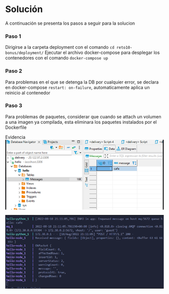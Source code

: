 # Solución

A continuación se presenta los pasos a seguir para la solucion

### Paso 1

Dirigirse a la carpeta deployment con el comando `cd reto10-bonus/deployment/`
Ejecutar el archivo docker-compose para desplegar los contenedores con el comando `docker-compose up`

### Paso 2

Para problemas en el que se detenga la DB por cualquier error, se declara en docker-compose `restart: on-failure`, automaticamente aplica un reinicio al contenedor

### Paso 3

Para problemas de paquetes, considerar que cuando se attach un volumen a una imagen ya compilada, esta eliminara los paquetes instalados por el Dockerfile

Evidencia
![Creacion contenedor](./images/dboperativa.png)

![Creacion contenedor](./images/insertmsg.png)